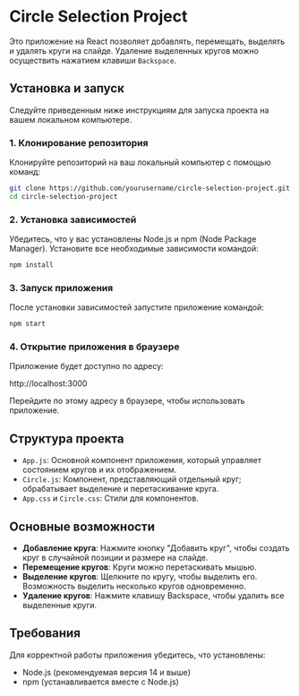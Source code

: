 # Circle Selection Project

Это приложение на React позволяет добавлять, перемещать, выделять и удалять круги на слайде. Удаление выделенных кругов можно осуществить нажатием клавиши `Backspace`.

## Установка и запуск

Следуйте приведенным ниже инструкциям для запуска проекта на вашем локальном компьютере.

### 1. Клонирование репозитория

Клонируйте репозиторий на ваш локальный компьютер с помощью команд:

```bash
git clone https://github.com/yourusername/circle-selection-project.git
cd circle-selection-project
```

### 2. Установка зависимостей

Убедитесь, что у вас установлены Node.js и npm (Node Package Manager). Установите все необходимые зависимости командой:

```bash
npm install
```

### 3. Запуск приложения

После установки зависимостей запустите приложение командой:

```bash
npm start
```

### 4. Открытие приложения в браузере

Приложение будет доступно по адресу:

http://localhost:3000

Перейдите по этому адресу в браузере, чтобы использовать приложение.

## Структура проекта

- `App.js`: Основной компонент приложения, который управляет состоянием кругов и их отображением.
- `Circle.js`: Компонент, представляющий отдельный круг; обрабатывает выделение и перетаскивание круга.
- `App.css` и `Circle.css`: Стили для компонентов.

## Основные возможности

- **Добавление круга**: Нажмите кнопку "Добавить круг", чтобы создать круг в случайной позиции и размере на слайде.
- **Перемещение кругов**: Круги можно перетаскивать мышью.
- **Выделение кругов**: Щелкните по кругу, чтобы выделить его. Возможность выделить несколько кругов одновременно.
- **Удаление кругов**: Нажмите клавишу Backspace, чтобы удалить все выделенные круги.

## Требования

Для корректной работы приложения убедитесь, что установлены:

- Node.js (рекомендуемая версия 14 и выше)
- npm (устанавливается вместе с Node.js)

